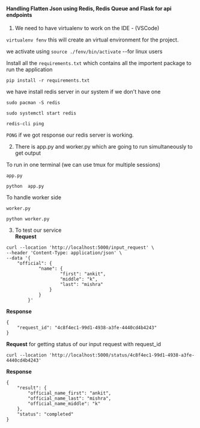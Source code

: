 #### Handling Flatten Json using Redis, Redis Queue and Flask for api endpoints


1. We need to have virtualenv to work on the IDE - (VSCode)

`virtualenv fenv`
this will create an virtual environment for the project.

we activate using `source ./fenv/bin/activate` --for linux users

Install all the `requirements.txt` which contains all the importent package to run the application

```
pip install -r requirements.txt
```

we have install redis server in our system if we don't have one
```
sudo pacman -S redis

sudo systemctl start redis

redis-cli ping
```
`PONG` if we got response our redis server is working.

2. There is app.py and worker.py which are going to run simultaneously to get output

To run in one terminal (we can use tmux for multiple sessions)
``` 
app.py

python  app.py
```
To handle worker side
```
worker.py

python worker.py
```

3. To test our service \
**Request**
```
curl --location 'http://localhost:5000/input_request' \
--header 'Content-Type: application/json' \
--data '{
    "official": {
            "name": {
                    "first": "ankit",
                    "middle": "k",
                    "last": "mishra"
                }
            }
        }'
```
**Response**
```
{
    "request_id": "4c8f4ec1-99d1-4938-a3fe-4440cd4b4243"
}
```

**Request** for getting status of our input request with request_id

```
curl --location 'http://localhost:5000/status/4c8f4ec1-99d1-4938-a3fe-4440cd4b4243'
```

**Response** 
```
{
    "result": {
        "official_name_first": "ankit",
        "official_name_last": "mishra",
        "official_name_middle": "k"
    },
    "status": "completed"
}
```

